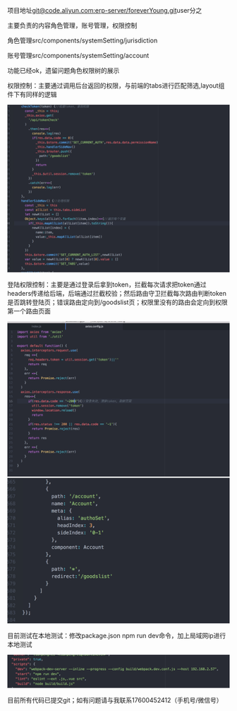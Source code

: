 项目地址[git@code.aliyun.com:erp-server/foreverYoung.git](mailto:git@code.aliyun.com:erp-server/foreverYoung.git)user分之

主要负责的内容角色管理，账号管理，权限控制

角色管理src/components/systemSetting/jurisdiction

账号管理src/components/systemSetting/account

功能已经ok，遗留问题角色权限树的展示

权限控制：主要通过调用后台返回的权限，与前端的tabs进行匹配筛选,layout组件下有同样的逻辑

![](/assets/12121.png)

登陆权限控制：主要是通过登录后拿到token，拦截每次请求把token通过headers传递给后端，后端通过拦截校验；然后路由守卫拦截每次路由判断token是否跳转登陆页；错误路由定向到/goodslist页；权限里没有的路由会定向到权限第一个路由页面

![](/assets/23232.png)![](/assets/23231.png)

目前测试在本地测试：修改package.json npm run dev命令，加上局域网ip进行本地测试

![](/assets/23237.png)

目前所有代码已提交git；如有问题请与我联系17600452412（手机号/微信号）

